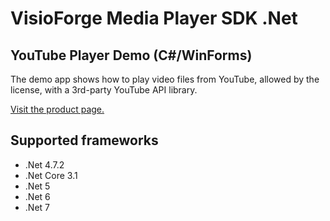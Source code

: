 ﻿# VisioForge Media Player SDK .Net

## YouTube Player Demo (C#/WinForms)

The demo app shows how to play video files from YouTube, allowed by the license, with a 3rd-party YouTube API library. 

[Visit the product page.](https://www.visioforge.com/media-player-sdk-net)

## Supported frameworks

* .Net 4.7.2
* .Net Core 3.1
* .Net 5
* .Net 6
* .Net 7